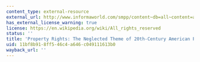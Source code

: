 ```yaml
---
content_type: external-resource
external_url: http://www.informaworld.com/smpp/content~db=all~content=a907688999~tab=content~order=page
has_external_license_warning: true
license: https://en.wikipedia.org/wiki/All_rights_reserved
status: ''
title: 'Property Rights: The Neglected Theme of 20th-Century American Planning'
uid: 11bf8b91-8ff5-46c4-a646-c049111613b0
wayback_url: ''
---
```

